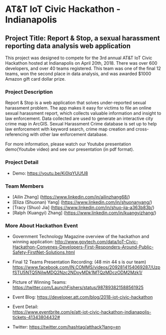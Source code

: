 # AT&T IoT Civic Hackathon - Indianapolis
## Project Title: Report & Stop, a sexual harassment reporting data analysis web application
This project was designed to compete for the 3rd annual AT&T IoT Civic Hackathon hosted at Indianapolis on April 20th, 2018. There was over 600 developers, and over 40 teams registered. This team was one of the final 12 teams, won the second place in data analysis, and was awarded $1000 Amazon gift card dollar prize.

### Project Description

Report & Stop is a web application that solves under-reported sexual harassment problem. The app makes it easy for victims to file an online sexual harassment report, which collects valuable information and insight to law enforcement. Data collected are used to generate an interactive city crime map in ArcGIS. Sexual Harassment Crime database is set up to help law enforcement with keyword search, crime map creation and cross-referencing with other law enforcement database.

For more information, please watch our Youtube presentation demo(Youtube video) and see our presentation (in pdf format).

### Project Detail
- Demo: https://youtu.be/Ki0lqYUUfJ8

### Team Members
- [Ailin Zhang] (https://www.linkedin.com/in/ailinzhang68/)
- [Eliza (Shuonan) Yang] (https://www.linkedin.com/in/shuonanyang/)
- [Tracy (Shuo) Jia] (https://www.linkedin.com/in/shuo-jia-a363b83b/)
- [Ralph (Kuangyi) Zhang] (https://www.linkedin.com/in/kuangyizhang/)

### More About Hackathon Event
- Government Technology Magazine overview of the hackathon and winning application:
  http://www.govtech.com/data/IoT-Civic-Hackathon-Convenes-Developers-First-Responders-Around-Public-Safety-FirstNet-Solutions.html
  
- Final 12 Teams Presentation Recording: (48 min 44 s is our team)
  https://www.facebook.com/IN.COMMS/videos/2092814154069287/UzpfSTU5NTQ5NjIwMDQ2Nzc2NDoyMDk1MTQzMDczODM2Mzk1/
  
- Picture of Winning Teams: 
  https://twitter.com/LaunchFishers/status/987893821588561925

- Event Blog: 
  https://developer.att.com/blog/2018-iot-civic-hackathon
  
- Event Detail:  
  https://www.eventbrite.com/e/att-iot-civic-hackathon-indianapolis-tickets-41343804432#
  
- Twitter: 
  https://twitter.com/hashtag/atthack?lang=en

